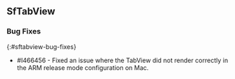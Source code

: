 ## SfTabView

### Bug Fixes

{:#sftabview-bug-fixes}

- \#I466456 - Fixed an issue where the TabView did not render correctly in the ARM release mode configuration on Mac.